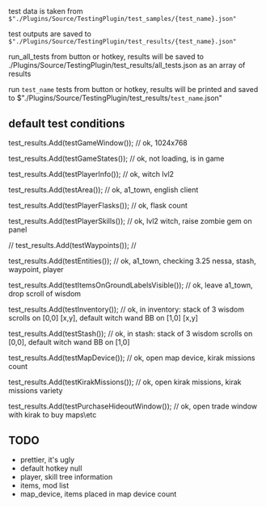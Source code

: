##
test data is taken from `$"./Plugins/Source/TestingPlugin/test_samples/{test_name}.json"`

test outputs are saved to `$"./Plugins/Source/TestingPlugin/test_results/{test_name}.json"`

run_all_tests from button or hotkey, results will be saved to ./Plugins/Source/TestingPlugin/test_results/all_tests.json as an array of results

run `test_name` tests from button or hotkey, results will be printed and saved to $"./Plugins/Source/TestingPlugin/test_results/`test_name`.json"


## default test conditions
test_results.Add(testGameWindow()); // ok, 1024x768

test_results.Add(testGameStates()); // ok, not loading, is in game

test_results.Add(testPlayerInfo()); // ok, witch lvl2

test_results.Add(testArea()); // ok, a1_town, english client

test_results.Add(testPlayerFlasks()); // ok, flask count

test_results.Add(testPlayerSkills()); // ok, lvl2 witch, raise zombie gem on panel

// test_results.Add(testWaypoints()); // 

test_results.Add(testEntities()); // ok, a1_town, checking 3.25 nessa, stash, 
waypoint, player

test_results.Add(testItemsOnGroundLabelsVisible()); // ok, leave a1_town, drop scroll of wisdom

test_results.Add(testInventory()); // ok, in inventory: stack of 3 wisdom scrolls on [0,0] [x,y], default witch wand BB on [1,0] [x,y]

test_results.Add(testStash()); // ok, in stash: stack of 3 wisdom scrolls on [0,0], default witch wand BB on [1,0]

test_results.Add(testMapDevice()); // ok, open map device, kirak missions count

test_results.Add(testKirakMissions()); // ok, open kirak missions, kirak missions variety

test_results.Add(testPurchaseHideoutWindow()); // ok, open trade window with kirak to buy maps\etc

## TODO

- prettier, it's ugly
- default hotkey null
- player, skill tree information
- items, mod list
- map_device, items placed in map device count
